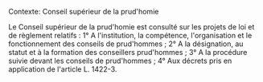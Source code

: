 Contexte: Conseil supérieur de la prud'homie

Le Conseil supérieur de la prud'homie est consulté sur les projets de loi et de règlement relatifs : 1° A l'institution, la compétence, l'organisation et le fonctionnement des conseils de prud'hommes ; 2° A la désignation, au statut et à la formation des conseillers prud'hommes ; 3° A la procédure suivie devant les conseils de prud'hommes ; 4° Aux décrets pris en application de l'article L. 1422-3.